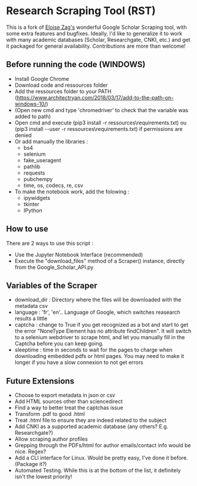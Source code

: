 # Research Scraping Tool (RST)

This is a fork of [Eloise Zag's](https://github.com/El-Zag) wonderful Google Scholar Scraping tool, with some extra features and bugfixes. Ideally, I'd like to generalize it to work with many academic databases (Scholar, Researchgate, CNKI, etc.) and get it packaged for general availability. Contributions are more than welcome!

## Before running the code (WINDOWS)
* Install Google Chrome
* Download code and ressources folder
* Add the ressources folder to your PATH (https://www.architectryan.com/2018/03/17/add-to-the-path-on-windows-10/)
* (Open new cmd and type 'chromedriver' to check that the variable was added to path)
* Open cmd and execute (pip3 install -r ressources\requirements.txt) ou (pip3 install --user -r ressources\requirements.txt) if permissions are denied
* Or add manually the libraries :
  * bs4
  * selenium
  * fake_useragent
  * pathlib
  * requests
  * pubchempy
  * time, os, codecs, re, csv
* To make the notebook work, add the folowing :
  * ipywidgets
  * tkinter
  * IPython

## How to use
There are 2 ways to use this script : 
* Use the Jupyter Notebook Interface (recommended)
* Execute the "download_files" method of a Scraper() instance, directly from the Google_Scholar_API.py

## Variables of the Scraper
* download_dir : Directory where the files will be downloaded with the metadata csv
* language : 'fr', 'en'.. Language of Google, which switches reasearch results a little
* captcha : change to True if you get recognized as a bot and start to get the error "NoneType Element has no attribute findChildren". It will switch to a selenium webdriver to scrape html, and let you manually fill in the Captcha before you can keep going.
* sleeptime : time in seconds to wait for the pages to charge when downloading embedded pdfs or html pages. You may need to make it longer if you have a slow connexion to not get errors

## Future Extensions 
* Choose to export metadata in json or csv
* Add HTML sources other than sciencedirect
* Find a way to better treat the captchas issue
* Transform .pdf to good .html
* Treat .html file to ensure they are indeed related to the subject
* Add CNKI as a supported academic database (any others? E.g. Researchgate?)
* Allow scraping author profiles
* Grepping through the PDFs/html for author emails/contact info would be nice. Regex?
* Add a CLI interface for Linux. Would be pretty easy, I've done it before. (Package it?)
* Automated Testing. While this is at the bottom of the list, it definitely isn't the lowest priority!
